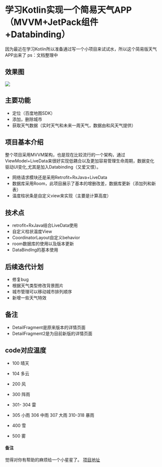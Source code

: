 # 学习Kotlin实现一个简易天气APP（MVVM+JetPack组件+Databinding）
因为最近在学习Kotlin所以准备通过写一个小项目来试试水，所以这个简易版天气APP出来了
ps：文档整理中
## 效果图
![](https://github.com/Smile52/SmileWeather/blob/master/img-folder/Untitled.gif?raw=true)



## 主要功能
* 定位（百度地图SDK）
* 添加，删除城市
* 获取天气数据（实时天气和未来一周天气，数据由和风天气提供）

## 项目基本介绍
整个项目采用MVVM架构，也是现在比较流行的一个架构，通过ViewModel+LiveData来很好实现低耦合以及更加容易管理生命周期，数据变化驱动UI变化,尤其是加入Databinding（又爱又恨）。
* 网络请求模块还是采用Retrofit+RxJava+LiveData
* 数据库采用Room，此项目展示了基本的增删改差，数据库更新（添加列和新表）
* 温度柱状条是自定义view来实现（主要是计算高度）


## 技术点
* retrofit+RxJava结合LiveData使用
* 自定义柱状温度View
* CoordinatorLayout自定义behavior
* room数据库的使用以及版本更新
* DataBindIng的基本使用



## 后续迭代计划
* 修复bug
* 根据天气类型修改背景图片
* 城市管理可以移动城市排列顺序
* 新增一些天气特效




## 备注
* DetailFragment是原来版本的详情页面
* DetailFragment2是为目前新版的详情页面

## code对应温度
 * 100  晴天
 * 104 多云

 * 200 风
 * 300  阵雨
 *  301- 304 雷
 * 305 小雨 306 中雨 307 大雨 310-318 暴雨
 * 400 雪
 * 500 雾




#### 备注
觉得对你有帮助的麻烦给一个小星星了。
[项目地址](https://github.com/Smile52/SmileWeather)
